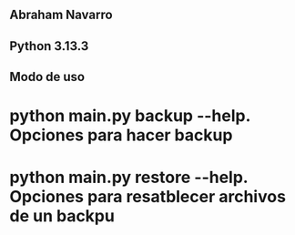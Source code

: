 ## Abraham Navarro
## Python 3.13.3

## Modo de uso

# python main.py backup --help. Opciones para hacer backup
# python main.py restore --help. Opciones para resatblecer archivos de un backpu